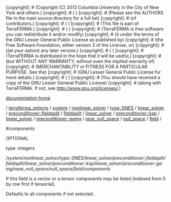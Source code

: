 [copyright]: # (Copyright (C) 2013 Columbia University in the City of New York and others.)
[copyright]: # ( )
[copyright]: # (Please see the AUTHORS file in the main source directory for a full list)
[copyright]: # (of contributors.)
[copyright]: # ( )
[copyright]: # (This file is part of TerraFERMA.)
[copyright]: # ( )
[copyright]: # (TerraFERMA is free software: you can redistribute it and/or modify)
[copyright]: # (it under the terms of the GNU Lesser General Public License as published by)
[copyright]: # (the Free Software Foundation, either version 3 of the License, or)
[copyright]: # ((at your option) any later version.)
[copyright]: # ( )
[copyright]: # (TerraFERMA is distributed in the hope that it will be useful,)
[copyright]: # (but WITHOUT ANY WARRANTY; without even the implied warranty of)
[copyright]: # (MERCHANTABILITY or FITNESS FOR A PARTICULAR PURPOSE. See the)
[copyright]: # (GNU Lesser General Public License for more details.)
[copyright]: # ( )
[copyright]: # (You should have received a copy of the GNU Lesser General Public License)
[copyright]: # (along with TerraFERMA. If not, see <http://www.gnu.org/licenses/>.)

[documentation home](Documentation)

/ [terraferma_options](../../../../../../../../../../../../../../terraferma_options) / [system](../../../../../../../../../../../../../system) / [nonlinear_solver](../../../../../../../../../../../../nonlinear_solver) / [type::SNES](../../../../../../../../../../../type__SNES) / [linear_solver](../../../../../../../../../../linear_solver) / [preconditioner::fieldsplit](../../../../../../../../../preconditioner__fieldsplit) / [fieldsplit](../../../../../../../../fieldsplit) / [linear_solver](../../../../../../../linear_solver) / [preconditioner::ksp](../../../../../../preconditioner__ksp) / [linear_solver](../../../../../linear_solver) / [preconditioner::gamg](../../../../preconditioner__gamg) / [near_null_space](../../../near_null_space) / [null_space](../../null_space) / [field](../field) /

#components

OPTIONAL 

type: integers

*/system/nonlinear_solver/type::SNES/linear_solver/preconditioner::fieldsplit/fieldsplit/linear_solver/preconditioner::ksp/linear_solver/preconditioner::gamg/near_null_space/null_space/field/components*

If this field is a vector or a tensor components may be listed (indexed from 0 by row first if tensorial).

Defaults to all components if not selected.

[autogenerated]: # (This file was automatically generated from the schema file:/home/cwilson/repos/github/TerraFERMA/TerraFERMA/buckettools/schemas/solvers.rng.)

